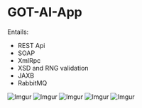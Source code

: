 # GOT-AI-App

Entails:

- REST Api
- SOAP
- XmlRpc
- XSD and RNG validation
- JAXB
- RabbitMQ

![Imgur](https://i.imgur.com/aFV8Qi9.png)
![Imgur](https://i.imgur.com/IjkfQ53.png)
![Imgur](https://i.imgur.com/WW0LxM1.png)
![Imgur](https://i.imgur.com/78IGe6R.png)
![Imgur](https://i.imgur.com/CIYwkua.png)

